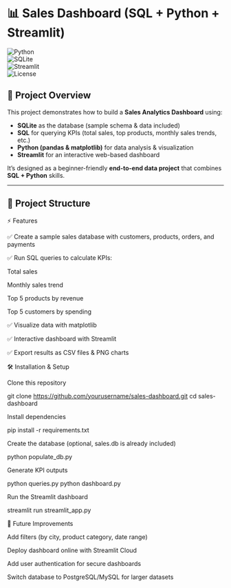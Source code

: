 # 📊 Sales Dashboard (SQL + Python + Streamlit)

![Python](https://img.shields.io/badge/Python-3.8+-blue.svg)  
![SQLite](https://img.shields.io/badge/Database-SQLite-green.svg)  
![Streamlit](https://img.shields.io/badge/UI-Streamlit-red.svg)  
![License](https://img.shields.io/badge/License-MIT-lightgrey.svg)

## 🚀 Project Overview
This project demonstrates how to build a **Sales Analytics Dashboard** using:
- **SQLite** as the database (sample schema & data included)  
- **SQL** for querying KPIs (total sales, top products, monthly sales trends, etc.)  
- **Python (pandas & matplotlib)** for data analysis & visualization  
- **Streamlit** for an interactive web-based dashboard  

It’s designed as a beginner-friendly **end-to-end data project** that combines **SQL + Python** skills.  

---

## 📂 Project Structure



⚡ Features

✅ Create a sample sales database with customers, products, orders, and payments

✅ Run SQL queries to calculate KPIs:

Total sales

Monthly sales trend

Top 5 products by revenue

Top 5 customers by spending

✅ Visualize data with matplotlib

✅ Interactive dashboard with Streamlit

✅ Export results as CSV files & PNG charts

🛠️ Installation & Setup

Clone this repository

git clone https://github.com/yourusername/sales-dashboard.git
cd sales-dashboard


Install dependencies

pip install -r requirements.txt


Create the database (optional, sales.db is already included)

python populate_db.py


Generate KPI outputs

python queries.py
python dashboard.py


Run the Streamlit dashboard

streamlit run streamlit_app.py


🔮 Future Improvements

Add filters (by city, product category, date range)

Deploy dashboard online with Streamlit Cloud

Add user authentication for secure dashboards

Switch database to PostgreSQL/MySQL for larger datasets
